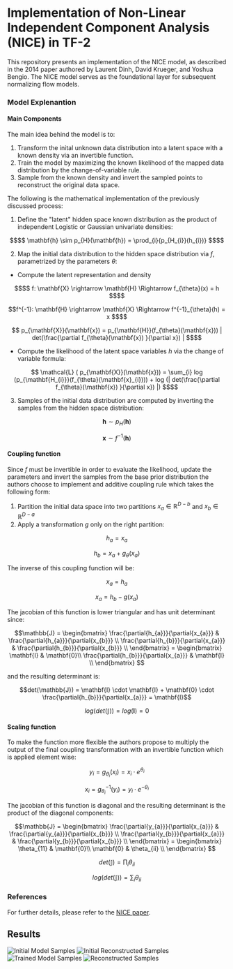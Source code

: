 # Implementation of Non-Linear Independent Component Analysis (NICE) in TF-2 
This repository presents an implementation of the NICE model, as described in the 2014 paper authored by Laurent Dinh,
David Krueger, and Yoshua Bengio. The NICE model serves as the foundational layer for subsequent normalizing flow models.
### Model Explenantion
#### Main Components
The main idea behind the model is to:
1. Transform the inital unknown data distribution into a latent space with a known density via an invertible function.
2. Train the model by maximizing the known likelihood of the mapped data distribution by the change-of-variable rule.
3. Sample from the known density and invert the sampled points to reconstruct the original data space. 

The following is the mathematical implementation of the previously discussed process:
1. Define the "latent" hidden space known distribution as the product of independent Logistic or Gaussian univariate densities: </br>
```math
$$ \mathbf{h} \sim  p_{H}(\mathbf{h}) = \prod_{i}{p_{H_{i}}(h_{i})}  $$
```
2. Map the initial data distribution to the hidden space distribution via $f$, parametrized by the parameters $\theta$: </br>
  + Compute the latent representation and density
```math
$$ f: \mathbf{X} \rightarrow \mathbf{H} \Rightarrow f_{\theta}(x) = h $$
```

```math
f^{-1}: \mathbf{H} \rightarrow \mathbf{X} \Rightarrow f^{-1}_{\theta}(h) = x $$
```

```math
 p_{\mathbf{X}}(\mathbf{x}) =   p_{\mathbf{H}}(f_{\theta}(\mathbf{x})) | det(\frac{\partial f_{\theta}(\mathbf{x}) }{\partial x}) | $$
```
  + Compute the likelihood of the latent space variables $h$ via the change of
   variable formula: </br>
```math
 \mathcal{L} ( p_{\mathbf{X}}(\mathbf{x}))  =  \sum_{i} log (p_{\mathbf{H_{i}}}(f_{\theta}(\mathbf{x}_{i}))) +  log (| det(\frac{\partial f_{\theta}(\mathbf{x}) }{\partial x}) |) $$
```

3. Samples of the initial data distribution are computed by inverting the samples from the hidden space distribution:
```math
 \mathbf{h} \sim  p_{H}(\mathbf{h}) 
```
```math
 \mathbf{x} \sim  f^{-1}(\mathbf{h})
```
#### Coupling function
Since $f$ must be invertible in order to evaluate the likelihood, update the parameters and invert the samples from the base prior distribution the authors choose to implement 
and additive coupling rule which takes the following form: 
1. Partition the initial data space into two partitions $x_{a}\in\mathbb{R}^{D-b}$ and $x_{b}\in\mathbb{R}^{D-a}$
2. Apply a transformation $g$ only on the right partition:
```math
 h_{a} = x_{a} 
```
```math
 h_{b} = x_{a} + g_{\theta}(x_{a}) 
```
The inverse of this coupling function will be:
```math
 x_{a}  = h_{a}
```
```math
 x_{a} = h_{b} - g(x_{a}) 
```
The jacobian of this function is lower triangular and has unit determinant since:
```math
\mathbb{J} =
\begin{bmatrix}
 \frac{\partial{h_{a}}}{\partial{x_{a}}} & \frac{\partial{h_{a}}}{\partial{x_{b}}} \\ 
 \frac{\partial{h_{b}}}{\partial{x_{a}}} & \frac{\partial{h_{b}}}{\partial{x_{b}}} \\ 
\end{bmatrix} =

\begin{bmatrix}
 \mathbf{I} & \mathbf{0}\\ 
 \frac{\partial{h_{b}}}{\partial{x_{a}}} & \mathbf{I} \\ 
\end{bmatrix} 

```
and the resulting determinant is:
```math
det(\mathbb{J}) =  \mathbf{I} \cdot \mathbf{I}  + \mathbf{0} \cdot \frac{\partial{h_{b}}}{\partial{x_{a}}} = \mathbf{I}
```
```math
log(det(\mathbb{J})) =  log(\mathbf{I}) = 0
```
#### Scaling function
To make the function more flexible the authors propose to multiply the output of the final coupling transformation with an invertible function which is applied element wise:
```math
y_{i} = g_{\theta_{i}}(x_{i}) = x_{i} \cdot e^{\theta_{i}}
```
```math
x_{i} = g^{-1}_{\theta_{i}}(y_{i}) = y_{i} \cdot e^{-\theta_{i}}
```
The jacobian of this function is diagonal and the resulting determinant is the product of the diagonal components:
```math
\mathbb{J} =
\begin{bmatrix}
 \frac{\partial{y_{a}}}{\partial{x_{a}}} & \frac{\partial{y_{a}}}{\partial{x_{b}}} \\ 
 \frac{\partial{y_{b}}}{\partial{x_{a}}} & \frac{\partial{y_{b}}}{\partial{x_{b}}} \\ 
\end{bmatrix} =

\begin{bmatrix}
 \theta_{11} & \mathbf{0}\\ 
 \mathbf{0} & \theta_{ii} \\ 
\end{bmatrix} 
```
```math
det(\mathbb{J}) =  \prod_{i}\theta_{ii}
```
```math
log(det(\mathbb{J})) =  \sum_{i}\theta_{ii}
```
### References

For further details, please refer to the [NICE paper](https://arxiv.org/abs/1410.8516).

## Results 
![Initial Model Samples](https://github.com/claCase/NICE-tf2/blob/master/figures/True%20vs%20Model%20Samples%20-%20Untrained.png)
![Initial Reconstructed Samples](https://github.com/claCase/NICE-tf2/blob/master/figures/Samples%20from%20Un-Trained%20Model.png)
![Trained Model Samples](https://github.com/claCase/NICE-tf2/blob/master/figures/True%20vs%20Model%20Samples%20-%20Trained.png)
![Reconstructed Samples](https://github.com/claCase/NICE-tf2/blob/master/figures/Samples%20from%20Trained%20Model.png)
